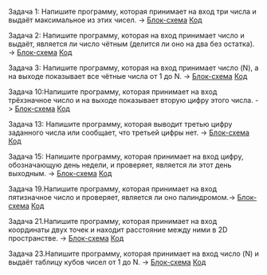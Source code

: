 Задача 1: Напишите программу, которая принимает на вход три числа и выдаёт максимальное из этих чисел. -> [Блок-схема](Lesson001/Exercise001/block%20diagram/diagram.drawio.png) [Код](Lesson001/Exercise001/Program.cs)


Задача 2: Напишите программу, которая на вход принимает число и выдаёт, является ли число чётным (делится ли оно на два без остатка). -> [Блок-схема](Lesson001/Exercise002/block%20diagram/diagram.drawio.png) [Код](Lesson001/Exercise002/Program.cs)


Задача 3: Напишите программу, которая на вход принимает число (N), а на выходе показывает все чётные числа от 1 до N. -> [Блок-схема](Lesson001/Exercise003/block%20diagram/diagram.drawio.png) [Код](Lesson001/Exercise003/Program.cs)

Задача 10:Напишите программу, которая принимает на вход трёхзначное число и на выходе показывает вторую цифру этого числа. -> [Блок-схема](Lesson002/task10.drawio.png) [Код](Lesson002/Lesson02.cs)

Задача 13: Напишите программу, которая выводит третью цифру заданного числа или сообщает, что третьей цифры нет. -> [Блок-схема](Lesson002/task13.drawio.png) [Код](Lesson002/Lesson02.cs)

Задача 15: Напишите программу, которая принимает на вход цифру, обозначающую день недели, и проверяет, является ли этот день выходным. -> [Блок-схема](Lesson002/task15.drawio.png) [Код](Lesson002/Lesson02.cs)

Задача 19.Напишите программу, которая принимает на вход пятизначное число и проверяет, является ли оно палиндромом.-> [Блок-схема](Lesson003/task19.drawio.png) [Код](Lesson003/Lesson003.cs)

Задача 21.Напишите программу, которая принимает на вход координаты двух точек и находит расстояние между ними в 2D пространстве. -> [Блок-схема](Lesson003/task21.drawio.png) [Код](Lesson003/Lesson003.cs)

Задача 23.Напишите программу, которая принимает на вход число (N) и выдаёт таблицу кубов чисел от 1 до N. -> [Блок-схема](Lesson003/task23.drawio.png) [Код](Lesson003/Lesson003.cs)